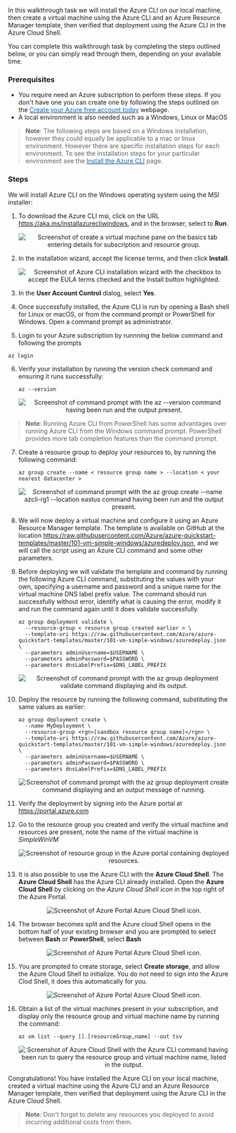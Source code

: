 In this walkthrough task we will install the Azure CLI on our local machine, then create a virtual machine using the Azure CLI and an Azure Resource Manager template, then verified that deployment using the Azure CLI in the Azure Cloud Shell.

You can complete this walkthrough task by completing the steps outlined below, or you can simply read through them, depending on your available time.

### Prerequisites
- You require need an Azure subscription to perform these steps. If you don't have one you can create one by following the steps outlined on the <a href="https://azure.microsoft.com/en-us/free/?ref=microsoft.com&utm_source=microsoft.com&utm_medium=docs&utm_campaign=visualstudio" target="_blank"><span style="color: #0066cc;" color="#0066cc">Create your Azure free account today</span></a> webpage.
- A local environment is also needed such as a Windows, Linux or MacOS

> **Note**: The following steps are based on a Windows installation, however they could equally be applicable to a mac or linux environment. However there are specific installation steps for each environment. To see the installation steps for your particular environment see the 
<a href="https://docs.microsoft.com/cli/azure/install-azure-cli" target="_blank"><span style="color: #0066cc;" color="#0066cc">Install the Azure CLI</span></a> page.


### Steps

We will install Azure CLI on the Windows operating system using the MSI installer:

1. To download the Azure CLI msi, click on the URL <a href="https://aka.ms/installazurecliwindows" target="_blank"><span style="color: #0066cc;" color="#0066cc">https://aka.ms/installazurecliwindows</span></a>, and in the browser, select to **Run**.

   <p style="text-align:center;"><img src="../Linked_Image_Files/walkthrough-azcli1.png" alt="Screenshot of create a virtual machine pane on the basics tab entering details for subscription and resource group."></p>

2. In the installation wizard, accept the license terms, and then click **Install**.

   <p style="text-align:center;"><img src="../Linked_Image_Files/walkthrough-azcli2.png" alt="Screenshot of Azure CLI installation wizard with the checkbox to accept the EULA terms checked and the Install button highlighted."></p>

3. In the **User Account Control** dialog, select **Yes**.

4. Once successfully installed, the Azure CLI is run by opening a Bash shell for Linux or macOS, or from the command prompt or PowerShell for Windows. Open a command prompt as administrator.

5. Login to your Azure subscription by runnning the below command and following the prompts

```azurecli
az login
```

6. Verify your installation by running the version check command and ensuring it runs successfully:

    ```azurecli
    az --version
    ```

   <p style="text-align:center;"><img src="../Linked_Image_Files/walkthrough-azcli3.png" alt="Screenshot of command prompt with the az --version command having been run and the output present."></p>

> **Note**: Running Azure CLI from PowerShell has some advantages over running Azure CLI from the Windows command prompt. PowerShell provides more tab completion features than the command prompt.



7. Create a resource group to deploy your resources to, by running the following command:

    ```azurecli
    az group create --name < resource group name > --location < your nearest datacenter >
    ```

   <p style="text-align:center;"><img src="../Linked_Image_Files/walkthrough-azcli4.png" alt="Screenshot of command prompt with the  az group create --name azcli-rg1 --location eastus command having been run and the output present."></p>


8. We will now deploy a virtual machine and configure it using an Azure Resource Manager template. The template is available on GitHub at the location <a href="https://raw.githubusercontent.com/Azure/azure-quickstart-templates/master/101-vm-simple-windows/azuredeploy.json" target="_blank"><span style="color: #0066cc;" color="#0066cc">https://raw.githubusercontent.com/Azure/azure-quickstart-templates/master/101-vm-simple-windows/azuredeploy.json</span></a>, and we will call the script using an Azure CLI command and some other parameters. 

9. Before deploying we will validate the template and command by running the following Azure CLI command, substituting the values with your own, specifying a username and password and a unique name for the virtual machine DNS label prefix value. The command should run successfully without error, identify what is causing the error, modify it and run the command again until it does validate successfully.

 
    ```azurecli
    az group deployment validate \
      --resource-group < resource group created earlier > \
      --template-uri https://raw.githubusercontent.com/Azure/azure-quickstart-templates/master/101-vm-simple-windows/azuredeploy.json \
      --parameters adminUsername=$USERNAME \
      --parameters adminPassword=$PASSWORD \
      --parameters dnsLabelPrefix=$DNS_LABEL_PREFIX
    ```
   <p style="text-align:center;"><img src="../Linked_Image_Files/walkthrough-azcli5.png" alt="Screenshot of command prompt with the az group deployment validate command displaying and its output."></p>


10. Deploy the resource by running the following command, substituting the same values as earlier:

    ```azurecli
    az group deployment create \
      --name MyDeployment \
      --resource-group <rgn>[sandbox resource group name]</rgn> \
      --template-uri https://raw.githubusercontent.com/Azure/azure-quickstart-templates/master/101-vm-simple-windows/azuredeploy.json  \
      --parameters adminUsername=$USERNAME \
      --parameters adminPassword=$PASSWORD \
      --parameters dnsLabelPrefix=$DNS_LABEL_PREFIX
    ```
   
    <p style="text-align:center;"><img src="../Linked_Image_Files/walkthrough-azcli6.png" alt="Screenshot of command prompt with the az group deployment create command displaying and an output message of running."></p>

11. Verify the deployment by signing into the Azure portal at <a href="https://portal.azure.com" target="_blank"><span style="color: #0066cc;" color="#0066cc">https://portal.azure.com</span></a>

12. Go to the resource group you created and verify the virtual machine and resources are present, note the name of the virtual machine is *SimpleWinVM*

    <p style="text-align:center;"><img src="../Linked_Image_Files/walkthrough-azcli7.png" alt="Screenshot of resource group in the Azure portal containing deployed resources."></p>

13. It is also possible to use the Azure CLI with the **Azure Cloud Shell**. The **Azure Cloud Shell** has the Azure CLI already installed. Open the **Azure Cloud Shell** by clicking on the *Azure Cloud Shell icon* in the top right of the Azure Portal.

    <p style="text-align:center;"><img src="../Linked_Image_Files/walkthrough-azcli8.png" alt="Screenshot of Azure Portal Azure Cloud Shell icon."></p>

14. The browser becomes split and the Azure cloud Shell opens in the bottom half of your existing browser and you are prompted to select between **Bash** or **PowerShell**, select **Bash**

    <p style="text-align:center;"><img src="../Linked_Image_Files/walkthrough-azcli9.png" alt="Screenshot of Azure Portal Azure Cloud Shell icon."></p>

15. You are prompted to create storage, select **Create storage**, and allow the Azure Cloud Shell to initialize. You do not need to sign into the Azure Clod Shell, it does this automatically for you.

    <p style="text-align:center;"><img src="../Linked_Image_Files/walkthrough-azcli10.png" alt="Screenshot of Azure Portal Azure Cloud Shell icon."></p>

16. Obtain a list of the virtual machines present in your subscription, and display only the resource group and virtual machine name by running the command:

    ```azurecli
    az vm list --query [].[resourceGroup,name] --out tsv
    ```
    <p style="text-align:center;"><img src="../Linked_Image_Files/walkthrough-azcli11.png" alt="Screenshot of Azure Cloud Shell with the Azure CLI command having been run to query the resource group and virtual machine name, listed in the output."></p>

Congratulations! You have installed the Azure CLI on your local machine, created a virtual machine using the Azure CLI and an Azure Resource Manager template, then verified that deployment using the Azure CLI in the Azure Cloud Shell.

> **Note**: Don't forget to delete any resources you deployed to avoid incurring additional costs from them.


